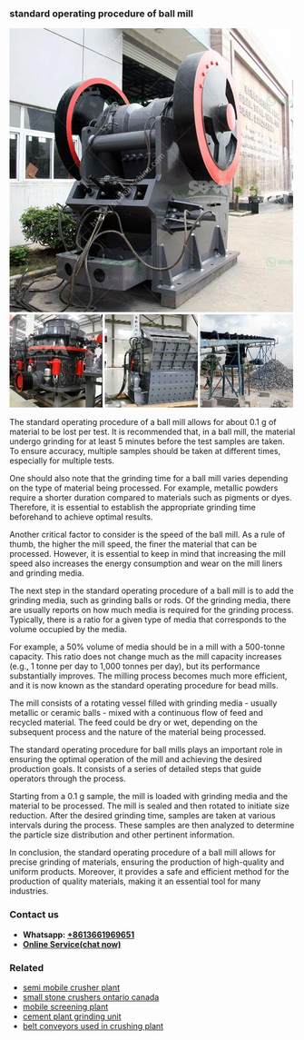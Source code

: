 <h3>standard operating procedure of ball mill</h3><img src='1704857097.jpg' alt=''><p>The standard operating procedure of a ball mill allows for about 0.1 g of material to be lost per test. It is recommended that, in a ball mill, the material undergo grinding for at least 5 minutes before the test samples are taken. To ensure accuracy, multiple samples should be taken at different times, especially for multiple tests.</p><p>One should also note that the grinding time for a ball mill varies depending on the type of material being processed. For example, metallic powders require a shorter duration compared to materials such as pigments or dyes. Therefore, it is essential to establish the appropriate grinding time beforehand to achieve optimal results.</p><p>Another critical factor to consider is the speed of the ball mill. As a rule of thumb, the higher the mill speed, the finer the material that can be processed. However, it is essential to keep in mind that increasing the mill speed also increases the energy consumption and wear on the mill liners and grinding media.</p><p>The next step in the standard operating procedure of a ball mill is to add the grinding media, such as grinding balls or rods. Of the grinding media, there are usually reports on how much media is required for the grinding process. Typically, there is a ratio for a given type of media that corresponds to the volume occupied by the media.</p><p>For example, a 50% volume of media should be in a mill with a 500-tonne capacity. This ratio does not change much as the mill capacity increases (e.g., 1 tonne per day to 1,000 tonnes per day), but its performance substantially improves. The milling process becomes much more efficient, and it is now known as the standard operating procedure for bead mills.</p><p>The mill consists of a rotating vessel filled with grinding media - usually metallic or ceramic balls - mixed with a continuous flow of feed and recycled material. The feed could be dry or wet, depending on the subsequent process and the nature of the material being processed.</p><p>The standard operating procedure for ball mills plays an important role in ensuring the optimal operation of the mill and achieving the desired production goals. It consists of a series of detailed steps that guide operators through the process.</p><p>Starting from a 0.1 g sample, the mill is loaded with grinding media and the material to be processed. The mill is sealed and then rotated to initiate size reduction. After the desired grinding time, samples are taken at various intervals during the process. These samples are then analyzed to determine the particle size distribution and other pertinent information.</p><p>In conclusion, the standard operating procedure of a ball mill allows for precise grinding of materials, ensuring the production of high-quality and uniform products. Moreover, it provides a safe and efficient method for the production of quality materials, making it an essential tool for many industries.</p><h3>Contact us</h3><ul><li><strong>Whatsapp:&nbsp;<a href="https://wa.me/8613661969651">+8613661969651</a></strong></li><li><a href="https://swt.shibang-china.com/?git&amp;zhl&amp;standard operating procedure of ball mill"><strong>Online Service(chat now)</strong></a></li></ul><h3>Related</h3><ul><li><a href='semi mobile crusher plant.md'>semi mobile crusher plant</a></li><li><a href='small stone crushers ontario canada.md'>small stone crushers ontario canada</a></li><li><a href='mobile screening plant.md'>mobile screening plant</a></li><li><a href='cement plant grinding unit.md'>cement plant grinding unit</a></li><li><a href='belt conveyors used in crushing plant.md'>belt conveyors used in crushing plant</a></li></ul>